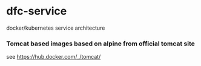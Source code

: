 # dfc-service
docker/kubernetes service architecture















### Tomcat based images based on alpine from official tomcat site
see https://hub.docker.com/_/tomcat/
